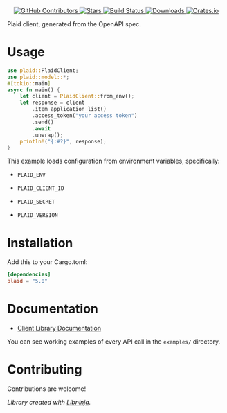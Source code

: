 <div id="top"></div>

<p align="center">
    <a href="https://github.com/libninjacom/plaid-rs/graphs/contributors">
        <img src="https://img.shields.io/github/contributors/libninjacom/plaid-rs.svg?style=flat-square" alt="GitHub Contributors" />
    </a>
    <a href="https://github.com/libninjacom/plaid-rs/stargazers">
        <img src="https://img.shields.io/github/stars/libninjacom/plaid-rs.svg?style=flat-square" alt="Stars" />
    </a>
    <a href="https://github.com/libninjacom/plaid-rs/actions">
        <img src="https://img.shields.io/github/actions/workflow/status/libninjacom/plaid-rs/ci.yaml?style=flat-square" alt="Build Status" />
    </a>
    
<a href="https://crates.io/crates/plaid">
    <img src="https://img.shields.io/crates/d/plaid?style=flat-square" alt="Downloads" />
</a>
<a href="https://crates.io/crates/plaid">
    <img src="https://img.shields.io/crates/v/plaid?style=flat-square" alt="Crates.io" />
</a>

</p>

Plaid client, generated from the OpenAPI spec.

# Usage

```rust
use plaid::PlaidClient;
use plaid::model::*;
#[tokio::main]
async fn main() {
    let client = PlaidClient::from_env();
    let response = client
        .item_application_list()
        .access_token("your access token")
        .send()
        .await
        .unwrap();
    println!("{:#?}", response);
}

```

This example loads configuration from environment variables, specifically:

* `PLAID_ENV`

* `PLAID_CLIENT_ID`

* `PLAID_SECRET`

* `PLAID_VERSION`



# Installation

Add this to your Cargo.toml:

```toml
[dependencies]
plaid = "5.0"
```


# Documentation



* [Client Library Documentation](https://docs.rs/plaid)


You can see working examples of every API call in the `examples/` directory.

# Contributing

Contributions are welcome!

*Library created with [Libninja](https://www.libninja.com).*

